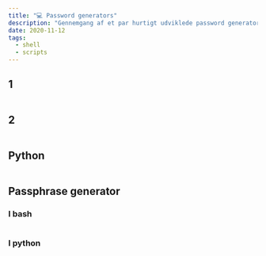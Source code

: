 ```yaml
---
title: "💻 Password generators"
description: "Gennemgang af et par hurtigt udviklede password generators"
date: 2020-11-12
tags:
  - shell
  - scripts
---
```

## 1
```bash


```

## 2
```bash

```

## Python
```python

```

## Passphrase generator
### I bash
```bash

```
### I python
```python

```